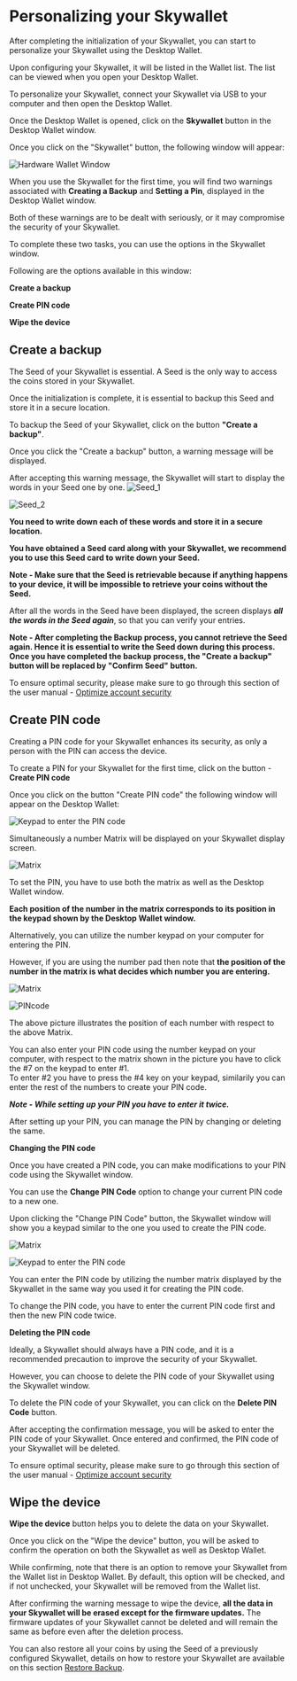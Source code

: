 # Personalizing your Skywallet

After completing the initialization of your Skywallet, you can start to personalize your Skywallet using the Desktop Wallet.

Upon configuring your Skywallet, it will be listed in the Wallet list. The list can be viewed when you open your Desktop Wallet.

To personalize your Skywallet, connect your Skywallet via USB to your computer and then open the Desktop Wallet.

Once the Desktop Wallet is opened, click on the **Skywallet** button in the Desktop Wallet window.

Once you click on the "Skywallet" button, the following window will appear:

![Hardware Wallet Window](https://github.com/sreekumar13/hardware-wallet-manual/blob/master/Personalization%20-%2011.PNG)

When you use the Skywallet for the first time, you will find two warnings associated with **Creating a Backup** and **Setting a Pin**, displayed in the Desktop Wallet window.

Both of these warnings are to be dealt with seriously, or it may compromise the security of your Skywallet.

To complete these two tasks, you can use the options in the Skywallet window.

Following are the options available in this window:

**Create a backup**

**Create PIN code**

**Wipe the device**

## Create a backup

The Seed of your Skywallet is essential. A Seed is the only way to access the coins stored in your Skywallet. 

Once the initialization is complete, it is essential to backup this Seed and store it in a secure location.

To backup the Seed of your Skywallet, click on the button **"Create a backup"**.

Once you click the "Create a backup" button, a warning message will be displayed.

After accepting this warning message, the Skywallet will start to display the words in your Seed one by one.
![Seed_1](https://github.com/sreekumar13/hardware-wallet-manual/blob/master/Skywallet%20Screen%20Mockup%20Edit_Skywallet%20Black_05-1.png)

![Seed_2](https://github.com/sreekumar13/hardware-wallet-manual/blob/master/Skywallet%20Screen%20Mockup%20Edit_Skywallet%20Black_05-2.png)

**You need to write down each of these words and store it in a secure location.**

**You have obtained a Seed card along with your Skywallet, we recommend you to use this Seed card to write down your Seed.** 

**Note - Make sure that the Seed is retrievable because if anything happens to your device, it will be impossible to retrieve your coins without the Seed.**

After all the words in the Seed have been displayed, the screen displays ***all the words in the Seed again***, so that you can verify your entries.

**Note - After completing the Backup process, you cannot retrieve the Seed again. Hence it is essential to write the Seed down during this process. Once you have completed the backup process, the "Create a backup" button will be replaced by "Confirm Seed" button.**

To ensure optimal security, please make sure to go through this section of the user manual - [Optimize account security](https://github.com/SkycoinProject/User-Manuals/blob/master/Skywallet/7.%20Optimizing%20the%20Security%20of%20your%20Skywallet.md)

## Create  PIN code

Creating a PIN code for your Skywallet enhances its security, as only a person with the PIN can access the device. 

To create a PIN for your Skywallet for the first time, click on the button - **Create PIN code**

Once you click on the button "Create PIN code" the following window will appear on the Desktop Wallet:

![Keypad to enter the PIN code](https://github.com/sreekumar13/hardware-wallet-manual/blob/master/Personalization%20-%202.PNG)

Simultaneously a number Matrix will be displayed on your Skywallet display screen.

![Matrix](https://github.com/sreekumar13/hardware-wallet-manual/blob/master/Skywallet%20Screen%20Mockup%20Edit_Skywallet%20Black_06.png)

To set the PIN, you have to use both the matrix as well as the Desktop Wallet window.

**Each position of the number in the matrix corresponds to its position in the keypad shown by the Desktop Wallet window.**

Alternatively, you can utilize the number keypad on your computer for entering the PIN. 

However, if you are using the number pad then note that **the position of the number in the matrix is what decides which number you are entering.**

![Matrix](https://github.com/sreekumar13/hardware-wallet-manual/blob/master/Skywallet%20Screen%20Mockup%20Edit_Skywallet%20Black_06.png)

![PINcode](https://github.com/sreekumar13/hardware-wallet-manual/blob/master/Personalization%20-%203.png)

The above picture illustrates the position of each number with respect to the above Matrix.

You can also enter your PIN code using the number keypad on your computer, with respect to the matrix shown in the picture you have to click the #7 on the keypad to enter #1.  
To enter #2 you have to press the #4 key on your keypad, similarily you can enter the rest of the numbers to create your PIN code.

***Note - While setting up your PIN you have to enter it twice.***

After setting up your PIN, you can manage the PIN by changing or deleting the same. 

**Changing the PIN code**

Once you have created a PIN code, you can make modifications to your PIN code using the Skywallet window.

You can use the **Change PIN Code** option to change your current PIN code to a new one.

Upon clicking the "Change PIN Code" button, the Skywallet window will show you a keypad similar to the one you used to create the PIN code.

![Matrix](https://github.com/sreekumar13/hardware-wallet-manual/blob/master/Skywallet%20Screen%20Mockup%20Edit_Skywallet%20Black_06.png)
  
![Keypad to enter the PIN code](https://github.com/sreekumar13/hardware-wallet-manual/blob/master/Personalization%20-%202.PNG)

You can enter the PIN code by utilizing the number matrix displayed by the Skywallet in the same way you used it for creating the PIN code.

To change the PIN code, you have to enter the current PIN code first and then the new PIN code twice. 

**Deleting the PIN code**

Ideally, a Skywallet should always have a PIN code, and it is a recommended precaution to improve the security of your Skywallet.

However, you can choose to delete the PIN code of your Skywallet using the Skywallet window.

To delete the PIN code of your Skywallet, you can click on the **Delete PIN Code** button. 

After accepting the confirmation message, you will be asked to enter the PIN code of your Skywallet. Once entered and confirmed, the PIN code of your Skywallet will be deleted.

To ensure optimal security, please make sure to go through this section of the user manual - [Optimize account security](https://github.com/SkycoinProject/User-Manuals/blob/master/Skywallet/7.%20Optimizing%20the%20Security%20of%20your%20Skywallet.md)

## Wipe the device

**Wipe the device** button helps you to delete the data on your Skywallet.

Once you click on the "Wipe the device" button, you will be asked to confirm the operation on both the Skywallet as well as Desktop Wallet.

While confirming, note that there is an option to remove your Skywallet from the Wallet list in Desktop Wallet. By default, this option will be checked, and if not unchecked, your Skywallet will be removed from the Wallet list.

After confirming the warning message to wipe the device, **all the data in your Skywallet will be erased except for the firmware updates.** The firmware updates of your Skywallet cannot be deleted and will remain the same as before even after the deletion process.

You can also restore all your coins by using the Seed of a previously configured Skywallet, details on how to restore your Skywallet are available on this section [Restore Backup](https://github.com/SkycoinProject/User-Manuals/blob/master/Skywallet/6.%20Restoring%20Backup%20with%20an%20Existing%20Seed.md).
